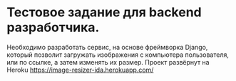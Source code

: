 # Тестовое задание для backend разработчика.

Необходимо разработать сервис, на основе фреймворка Django, который позволит загружать изображения с компьютера пользователя, или по ссылке, а затем изменять их размер.
Проект развёрнут на Heroku https://image-resizer-ida.herokuapp.com/
